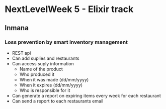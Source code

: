 # NextLevelWeek 5 - Elixir track
## Inmana
### Loss prevention by smart inventory management
- REST api
- Can add suplies and restaurants
- Can access suply information
  - Name of the product
  - Who produced it
  - When it was made (dd/mm/yyyy)
  - When it expires (dd/mm/yyyy)
  - Who is responsible for it
- Can generate a report on expiring items every week for each restaurant
- Can send a report to each restaurants email